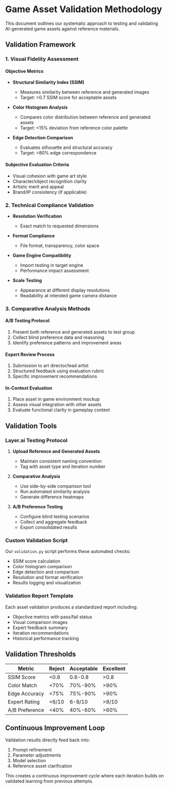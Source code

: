 # Game Asset Validation Methodology

This document outlines our systematic approach to testing and validating AI-generated game assets against reference materials.

## Validation Framework

### 1. Visual Fidelity Assessment

#### Objective Metrics
- **Structural Similarity Index (SSIM)**
  - Measures similarity between reference and generated images
  - Target: >0.7 SSIM score for acceptable assets

- **Color Histogram Analysis**
  - Compares color distribution between reference and generated assets
  - Target: <15% deviation from reference color palette

- **Edge Detection Comparison**
  - Evaluates silhouette and structural accuracy
  - Target: >80% edge correspondence

#### Subjective Evaluation Criteria
- Visual cohesion with game art style
- Character/object recognition clarity
- Artistic merit and appeal
- Brand/IP consistency (if applicable)

### 2. Technical Compliance Validation

- **Resolution Verification**
  - Exact match to requested dimensions

- **Format Compliance**
  - File format, transparency, color space

- **Game Engine Compatibility**
  - Import testing in target engine
  - Performance impact assessment

- **Scale Testing**
  - Appearance at different display resolutions
  - Readability at intended game camera distance

### 3. Comparative Analysis Methods

#### A/B Testing Protocol
1. Present both reference and generated assets to test group
2. Collect blind preference data and reasoning
3. Identify preference patterns and improvement areas

#### Expert Review Process
1. Submission to art director/lead artist
2. Structured feedback using evaluation rubric
3. Specific improvement recommendations

#### In-Context Evaluation
1. Place asset in game environment mockup
2. Assess visual integration with other assets
3. Evaluate functional clarity in gameplay context

## Validation Tools

### Layer.ai Testing Protocol

1. **Upload Reference and Generated Assets**
   - Maintain consistent naming convention
   - Tag with asset type and iteration number

2. **Comparative Analysis**
   - Use side-by-side comparison tool
   - Run automated similarity analysis
   - Generate difference heatmaps

3. **A/B Preference Testing**
   - Configure blind testing scenarios
   - Collect and aggregate feedback
   - Export consolidated results

### Custom Validation Script

Our `validation.py` script performs these automated checks:
- SSIM score calculation
- Color histogram comparison
- Edge detection and comparison
- Resolution and format verification
- Results logging and visualization

### Validation Report Template

Each asset validation produces a standardized report including:
- Objective metrics with pass/fail status
- Visual comparison images
- Expert feedback summary
- Iteration recommendations
- Historical performance tracking

## Validation Thresholds

| Metric | Reject | Acceptable | Excellent |
|--------|--------|------------|-----------|
| SSIM Score | <0.6 | 0.6-0.8 | >0.8 |
| Color Match | <70% | 70%-90% | >90% |
| Edge Accuracy | <75% | 75%-90% | >90% |
| Expert Rating | <6/10 | 6-8/10 | >8/10 |
| A/B Preference | <40% | 40%-60% | >60% |

## Continuous Improvement Loop

Validation results directly feed back into:
1. Prompt refinement
2. Parameter adjustments
3. Model selection
4. Reference asset clarification

This creates a continuous improvement cycle where each iteration builds on validated learning from previous attempts.
